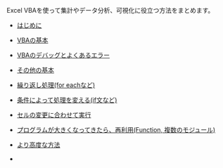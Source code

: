 Excel VBAを使って集計やデータ分析、可視化に役立つ方法をまとめます。

* [はじめに](intro)
* [VBAの基本](basic)
* [VBAのデバッグとよくあるエラー](debug)
* [その他の基本](other)

* [繰り返し処理(for eachなど)](loop)
* [条件によって処理を変える(if文など)](condition)
* [セルの変更に合わせて実行](sheet_change)
* [プログラムが大きくなってきたら、再利用(Function, 複数のモジュール)](function)
* [より高度な方法](advanced)
* 
